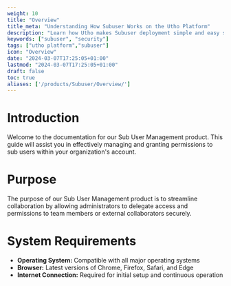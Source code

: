 ```yaml
---
weight: 10
title: "Overview"
title_meta: "Understanding How Subuser Works on the Utho Platform"
description: "Learn how Utho makes Subuser deployment simple and easy so you easily anticipate your cloud infrastructure costs"
keywords: ["subuser", "security"]
tags: ["utho platform","subuser"]
icon: "Overview"
date: "2024-03-07T17:25:05+01:00"
lastmod: "2024-03-07T17:25:05+01:00"
draft: false
toc: true
aliases: ['/products/Subuser/Overview/']
---
```


# Introduction
Welcome to the documentation for our Sub User Management product. This guide will assist you in effectively managing and granting permissions to sub users within your organization's account.

# Purpose
The purpose of our Sub User Management product is to streamline collaboration by allowing administrators to delegate access and permissions to team members or external collaborators securely.

# System Requirements
- **Operating System:** Compatible with all major operating systems
- **Browser:** Latest versions of Chrome, Firefox, Safari, and Edge
- **Internet Connection:** Required for initial setup and continuous operation